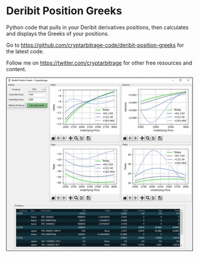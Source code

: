 # Deribit Position Greeks
Python code that pulls in your Deribit derivatives positions, then calculates and displays the Greeks of your positions.

Go to https://github.com/cryptarbitrage-code/deribit-position-greeks for the latest code.

Follow me on https://twitter.com/cryptarbitrage for other free resources and content.

<img src="images/1-overview.JPG">